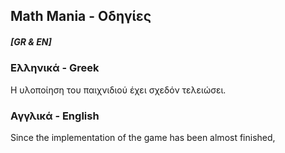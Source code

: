 ## Math Mania - Οδηγίες ##

##### [GR & EN]

### Ελληνικά - Greek 
Η υλοποίηση του παιχνιδιού έχει σχεδόν τελειώσει. 

### Αγγλικά - English
Since the implementation of the game has been almost finished, 
